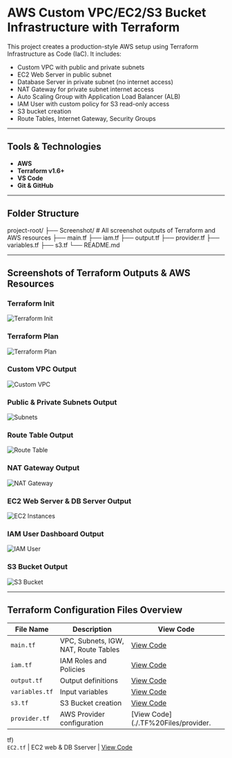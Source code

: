 #  AWS Custom VPC/EC2/S3 Bucket Infrastructure with Terraform

This project creates a production-style AWS setup using Terraform Infrastructure as Code (IaC). It includes:

- Custom VPC with public and private subnets
- EC2 Web Server in public subnet
- Database Server in private subnet (no internet access)
- NAT Gateway for private subnet internet access
- Auto Scaling Group with Application Load Balancer (ALB)
- IAM User with custom policy for S3 read-only access
- S3 bucket creation
- Route Tables, Internet Gateway, Security Groups

---

##  Tools & Technologies

- **AWS**
- **Terraform v1.6+**
- **VS Code**
- **Git & GitHub**

---

##  Folder Structure
project-root/
├── Screenshot/ # All screenshot outputs of Terraform and AWS resources
├── main.tf
├── iam.tf
├── output.tf
├── provider.tf
├── variables.tf
├── s3.tf
└── README.md


---

##  Screenshots of Terraform Outputs & AWS Resources

### Terraform Init
![Terraform Init](./Screenshot/terraform-init.png)

### Terraform Plan
![Terraform Plan](./Screenshot/terraform-plan.png)

### Custom VPC Output
![Custom VPC](./Screenshot/Custom-VPC.png)

### Public & Private Subnets Output
![Subnets](./Screenshot/Private-public-SUBNET.png)

### Route Table Output
![Route Table](./Screenshot/Route-table.png)

### NAT Gateway Output
![NAT Gateway](./Screenshot/NAT-Gateway.png)

### EC2 Web Server & DB Server Output
![EC2 Instances](./Screenshot/Ec2-web-database-srv.png)

### IAM User Dashboard Output
![IAM User](./Screenshot/IAM-User-dashboar.png)

### S3 Bucket Output
![S3 Bucket](./Screenshot/S3-Bucket.png)

---

##   Terraform Configuration Files Overview



| File Name      | Description                          | View Code                                 |
|----------------|--------------------------------------|-------------------------------------------|
| `main.tf`      | VPC, Subnets, IGW, NAT, Route Tables | [View Code](./.TF%20Files/Main.tf)        |
| `iam.tf`       | IAM Roles and Policies               | [View Code](./.TF%20Files/iam.tf)         |
| `output.tf`    | Output definitions                   | [View Code](./.TF%20Files/Output.tf)      |
| `variables.tf` | Input variables                      | [View Code](./.TF%20Files/variables.tf)   |
| `s3.tf`        | S3 Bucket creation                   | [View Code](./.TF%20Files/S3.tf)          |
| `provider.tf`  | AWS Provider configuration           | [View Code](./.TF%20Files/provider.
tf)  
 `EC2.tf`        | EC2  web & DB Sserver                 | [View Code](./.TF%20Files/EC2.tf)


